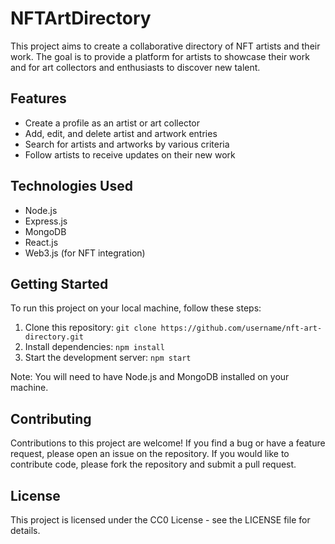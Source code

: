 # NFTArtDirectory

This project aims to create a collaborative directory of NFT artists and their work. The goal is to provide a platform for artists to showcase their work and for art collectors and enthusiasts to discover new talent.

## Features

- Create a profile as an artist or art collector
- Add, edit, and delete artist and artwork entries
- Search for artists and artworks by various criteria
- Follow artists to receive updates on their new work 

## Technologies Used

- Node.js
- Express.js
- MongoDB
- React.js
- Web3.js (for NFT integration)

## Getting Started

To run this project on your local machine, follow these steps:

1. Clone this repository: `git clone https://github.com/username/nft-art-directory.git`
2. Install dependencies: `npm install`
3. Start the development server: `npm start`

Note: You will need to have Node.js and MongoDB installed on your machine.

## Contributing

Contributions to this project are welcome! If you find a bug or have a feature request, please open an issue on the repository. If you would like to contribute code, please fork the repository and submit a pull request.

## License

This project is licensed under the CC0 License - see the LICENSE file for details.

